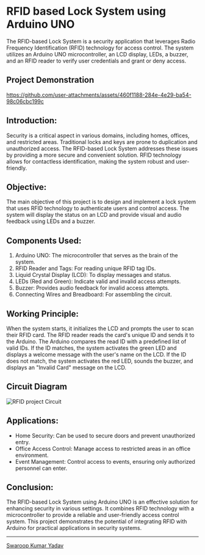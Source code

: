 # RFID based Lock System using Arduino UNO
The RFID-based Lock System is a security application that leverages Radio Frequency Identification (RFID) technology for access control. The system utilizes an Arduino UNO microcontroller, an LCD display, LEDs, a buzzer, and an RFID reader to verify user credentials and grant or deny access.


## Project Demonstration

https://github.com/user-attachments/assets/460f1188-284e-4e29-ba54-98c06cbc199c

## Introduction:
Security is a critical aspect in various domains, including homes, offices, and restricted areas. Traditional locks and keys are prone to duplication and unauthorized access. The RFID-based Lock System addresses these issues by providing a more secure and convenient solution. RFID technology allows for contactless identification, making the system robust and user-friendly.

## Objective:
The main objective of this project is to design and implement a lock system that uses RFID technology to authenticate users and control access. The system will display the status on an LCD and provide visual and audio feedback using LEDs and a buzzer.

## Components Used:
1. Arduino UNO: The microcontroller that serves as the brain of the system.
2. RFID Reader and Tags: For reading unique RFID tag IDs.
3. Liquid Crystal Display (LCD): To display messages and status.
4. LEDs (Red and Green): Indicate valid and invalid access attempts.
5. Buzzer: Provides audio feedback for invalid access attempts.
6. Connecting Wires and Breadboard: For assembling the circuit.

## Working Principle:

When the system starts, it initializes the LCD and prompts the user to scan their RFID card.
The RFID reader reads the card's unique ID and sends it to the Arduino.
The Arduino compares the read ID with a predefined list of valid IDs.
If the ID matches, the system activates the green LED and displays a welcome message with the user's name on the LCD.
If the ID does not match, the system activates the red LED, sounds the buzzer, and displays an "Invalid Card" message on the LCD.

## Circuit Diagram
![RFID project Circuit](https://github.com/user-attachments/assets/e987c642-9a6e-47e2-833d-57d887d0f153)

## Applications:

* Home Security: Can be used to secure doors and prevent unauthorized entry.
* Office Access Control: Manage access to restricted areas in an office environment.
* Event Management: Control access to events, ensuring only authorized personnel can enter.

## Conclusion:
The RFID-based Lock System using Arduino UNO is an effective solution for enhancing security in various settings. It combines RFID technology with a microcontroller to provide a reliable and user-friendly access control system. This project demonstrates the potential of integrating RFID with Arduino for practical applications in security systems.

---

[Swaroop Kumar Yadav](https://www.linkedin.com/in/swaroop2sky)
